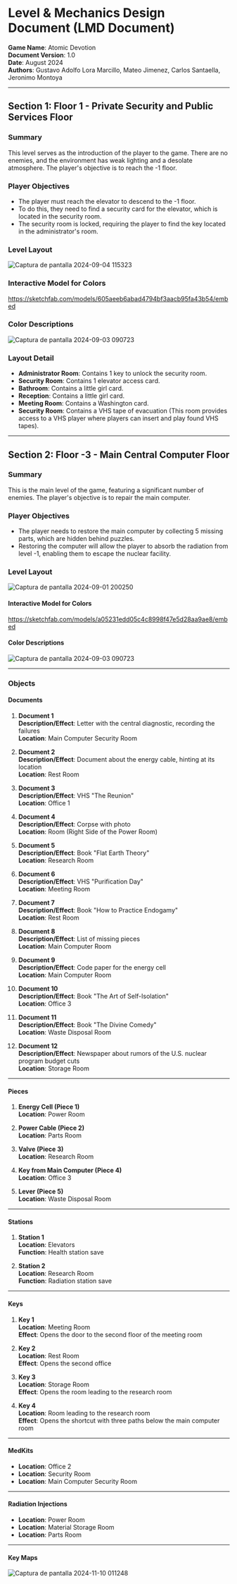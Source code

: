 # Level & Mechanics Design Document (LMD Document)

**Game Name**: Atomic Devotion  
**Document Version**: 1.0  
**Date**: August 2024  
**Authors**: Gustavo Adolfo Lora Marcillo, Mateo Jimenez, Carlos Santaella, Jeronimo Montoya

---

## Section 1: Floor 1 - Private Security and Public Services Floor

### Summary
This level serves as the introduction of the player to the game. There are no enemies, and the environment has weak lighting and a desolate atmosphere. The player's objective is to reach the -1 floor.

### Player Objectives
- The player must reach the elevator to descend to the -1 floor.
- To do this, they need to find a security card for the elevator, which is located in the security room.
- The security room is locked, requiring the player to find the key located in the administrator's room.

### Level Layout

![Captura de pantalla 2024-09-04 115323](https://github.com/user-attachments/assets/296816ca-1fa9-4b4e-9b70-67f75531c2ac)



### Interactive Model for Colors
https://sketchfab.com/models/605aeeb6abad4794bf3aacb95fa43b54/embed

### Color Descriptions

![Captura de pantalla 2024-09-03 090723](https://github.com/user-attachments/assets/29de781a-bb63-4733-a06d-f5c39858145a)

### Layout Detail
- **Administrator Room**: Contains 1 key to unlock the security room.
- **Security Room**: Contains 1 elevator access card.
- **Bathroom**: Contains a little girl card.
- **Reception**: Contains a little girl card.
- **Meeting Room**: Contains a Washington card.
- **Security Room**: Contains a VHS tape of evacuation (This room provides access to a VHS player where players can insert and play found VHS tapes).

---

## Section 2: Floor -3 - Main Central Computer Floor

### Summary
This is the main level of the game, featuring a significant number of enemies. The player's objective is to repair the main computer.

### Player Objectives
- The player needs to restore the main computer by collecting 5 missing parts, which are hidden behind puzzles.
- Restoring the computer will allow the player to absorb the radiation from level -1, enabling them to escape the nuclear facility.

  
### Level Layout

![Captura de pantalla 2024-09-01 200250](https://github.com/user-attachments/assets/c7228d9f-99ec-4485-8baf-982e922fbae5)

#### Interactive Model for Colors

https://sketchfab.com/models/a05231edd05c4c8998f47e5d28aa9ae8/embed



#### Color Descriptions

![Captura de pantalla 2024-09-03 090723](https://github.com/user-attachments/assets/29de781a-bb63-4733-a06d-f5c39858145a)

---

### Objects

#### Documents

1. **Document 1**  
   **Description/Effect**: Letter with the central diagnostic, recording the failures  
   **Location**: Main Computer Security Room

2. **Document 2**  
   **Description/Effect**: Document about the energy cable, hinting at its location  
   **Location**: Rest Room

3. **Document 3**  
   **Description/Effect**: VHS "The Reunion"  
   **Location**: Office 1

4. **Document 4**  
   **Description/Effect**: Corpse with photo  
   **Location**: Room (Right Side of the Power Room)

5. **Document 5**  
   **Description/Effect**: Book "Flat Earth Theory"  
   **Location**: Research Room

6. **Document 6**  
   **Description/Effect**: VHS "Purification Day"  
   **Location**: Meeting Room

7. **Document 7**  
   **Description/Effect**: Book "How to Practice Endogamy"  
   **Location**: Rest Room

8. **Document 8**  
   **Description/Effect**: List of missing pieces  
   **Location**: Main Computer Room

9. **Document 9**  
   **Description/Effect**: Code paper for the energy cell  
   **Location**: Main Computer Room

10. **Document 10**  
    **Description/Effect**: Book "The Art of Self-Isolation"  
    **Location**: Office 3

11. **Document 11**  
    **Description/Effect**: Book "The Divine Comedy"  
    **Location**: Waste Disposal Room

12. **Document 12**  
    **Description/Effect**: Newspaper about rumors of the U.S. nuclear program budget cuts  
    **Location**: Storage Room

---

#### Pieces

1. **Energy Cell (Piece 1)**  
   **Location**: Power Room

2. **Power Cable (Piece 2)**  
   **Location**: Parts Room

3. **Valve (Piece 3)**  
   **Location**: Research Room

4. **Key from Main Computer (Piece 4)**  
   **Location**: Office 3

5. **Lever (Piece 5)**  
   **Location**: Waste Disposal Room

---

#### Stations

1. **Station 1**  
   **Location**: Elevators  
   **Function**: Health station save

2. **Station 2**  
   **Location**: Research Room  
   **Function**: Radiation station save

---

#### Keys

1. **Key 1**  
   **Location**: Meeting Room  
   **Effect**: Opens the door to the second floor of the meeting room

2. **Key 2**  
   **Location**: Rest Room  
   **Effect**: Opens the second office

3. **Key 3**  
   **Location**: Storage Room  
   **Effect**: Opens the room leading to the research room

4. **Key 4**  
   **Location**: Room leading to the research room  
   **Effect**: Opens the shortcut with three paths below the main computer room

---

#### MedKits

- **Location**: Office 2  
- **Location**: Security Room  
- **Location**: Main Computer Security Room

---

#### Radiation Injections

- **Location**: Power Room  
- **Location**: Material Storage Room  
- **Location**: Parts Room

---

#### Key Maps

![Captura de pantalla 2024-11-10 011248](https://github.com/user-attachments/assets/1024ed11-c94e-43bc-a844-1ca2f8342451)





